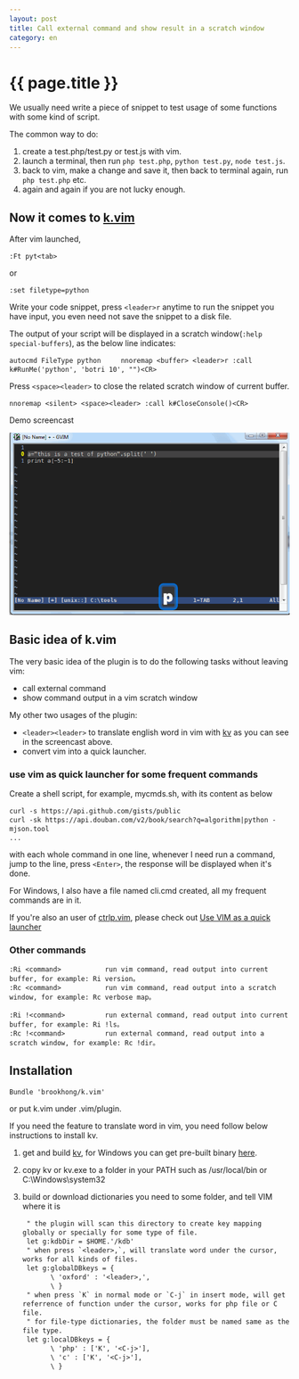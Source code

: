 ```yaml
---
layout: post
title: Call external command and show result in a scratch window
category: en
---
```


{{ page.title }}
================

We usually need write a piece of snippet to test usage of some functions with some kind of script.

The common way to do:

1. create a test.php/test.py or test.js with vim.
1. launch a terminal, then run `php test.php`, `python test.py`, `node test.js`.
1. back to vim, make a change and save it, then back to terminal again, run `php test.php` etc.
1. again and again if you are not lucky enough.


## Now it comes to [k.vim](https://github.com/brookhong/k.vim)

After vim launched,

    :Ft pyt<tab>

or

    :set filetype=python

Write your code snippet, press `<leader>r` anytime to run the snippet you have input, you even need not save the snippet to a disk file.

The output of your script will be displayed in a scratch window(`:help special-buffers`), as the below line indicates:

    autocmd FileType python     nnoremap <buffer> <leader>r :call k#RunMe('python', 'botri 10', "")<CR>

Press `<space><leader>` to close the related scratch window of current buffer.

    nnoremap <silent> <space><leader> :call k#CloseConsole()<CR>

Demo screencast

![k.vim](/assets/images/k.gif)

## Basic idea of k.vim

The very basic idea of the plugin is to do the following tasks without leaving vim:

* call external command
* show command output in a vim scratch window

My other two usages of the plugin:

* `<leader><leader>` to translate english word in vim with [kv](https://github.com/brookhong/kv) as you can see in the screencast above.
* convert vim into a quick launcher.

### use vim as quick launcher for some frequent commands

Create a shell script, for example, mycmds.sh, with its content as below

    curl -s https://api.github.com/gists/public
    curl -sk https://api.douban.com/v2/book/search?q=algorithm|python -mjson.tool
    ...

with each whole command in one line, whenever I need run a command, jump to the line, press `<Enter>`, the response will be displayed when it's done.

For Windows, I also have a file named cli.cmd created, all my frequent commands are in it.

If you're also an user of [ctrlp.vim](https://github.com/kien/ctrlp.vim), please check out [Use VIM as a quick launcher](/2014/10/27/klauncher.html)

### Other commands

    :Ri <command>           run vim command, read output into current buffer, for example: Ri version。
    :Rc <command>           run vim command, read output into a scratch window, for example: Rc verbose map。

    :Ri !<command>          run external command, read output into current buffer, for example: Ri !ls。
    :Rc !<command>          run external command, read output into a scratch window, for example: Rc !dir。

## Installation

    Bundle 'brookhong/k.vim'

or put k.vim under .vim/plugin.

If you need the feature to translate word in vim, you need follow below instructions to install kv.

1. get and build [kv](https://github.com/brookhong/kv), for Windows you can get pre-built binary [here](/assets/downloads/kv.zip).
1. copy kv or kv.exe to a folder in your PATH such as /usr/local/bin or C:\Windows\system32
1. build or download dictionaries you need to some folder, and tell VIM where it is

        " the plugin will scan this directory to create key mapping globally or specially for some type of file.
        let g:kdbDir = $HOME.'/kdb'
        " when press `<leader>,`, will translate word under the cursor, works for all kinds of files.
        let g:globalDBkeys = {
              \ 'oxford' : '<leader>,',
              \ }
        " when press `K` in normal mode or `C-j` in insert mode, will get referrence of function under the cursor, works for php file or C file.
        " for file-type dictionaries, the folder must be named same as the file type.
        let g:localDBkeys = {
              \ 'php' : ['K', '<C-j>'],
              \ 'c' : ['K', '<C-j>'],
              \ }
